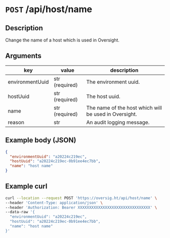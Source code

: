 # `POST` /api/host/name

## Description

Change the name of a host which is used in Oversight.

## Arguments

| key             | value          | description                                           |
| --------------- | -------------- | ----------------------------------------------------- |
| environmentUuid | str (required) | The environment uuid.                                 |
| hostUuid        | str (required) | The host uuid.                                        |
| name            | str (required) | The name of the host which will be used in Oversight. |
| reason          | str            | An audit logging message.                             |

## Example body (JSON)

```json
{
  "environmentUuid": "a20224c219ec",
  "hostUuid": "a20224c219ec-0b91ee4ec7bb",
  "name": "host name"
}
```

## Example curl

```bash
curl --location --request POST 'https://oversig.ht/api/host/name' \
--header 'Content-Type: application/json' \
--header 'Authorization: Bearer XXXXXXXXXXXXXXXXXXXXXXXXXXXXXXXX' \
--data-raw '{
  "environmentUuid": "a20224c219ec",
  "hostUuid": "a20224c219ec-0b91ee4ec7bb",
  "name": "host name"
}'
```
